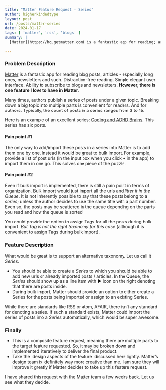 ```yaml
---
title: "Matter Feature Request - Series"
author: higherkindedtype
layout: post
url: /posts/matter-series
date: 2024-01-17
tags: [ 'matter', 'rss', 'blogs' ]
summary: |
  [Matter](https://hq.getmatter.com) is a fantastic app for reading; articles, blog posts etc. There is one feature I love to have in Matter. Let us find out what that is.

---
```


### Problem Description

[Matter](https://hq.getmatter.com) is a fantastic app for reading blog posts, articles - especially long ones, newsletters and such. Distraction-free reading. Simple elegant user interface. Ability to subscribe to blogs and newsletters. **However, there is one feature I love to have in Matter**.

Many times, authors publish a series of posts under a given topic. Breaking down a big topic into multiple parts is convenient for readers. And for authors. Typically, the count of posts in a series ranges from 3 to 15.

Here is an example of an excellent series: [Coding and ADHD Brains](https://abbeyperini.hashnode.dev/coding-and-adhd-adhd-brains). This series has six posts.

#### Pain point #1

The only way to add/import these posts in a series into Matter is to add them one by one. Instead it would be great to bulk import. For example, provide a list of post urls (in the input box when you click **+** in the app) to import them in one go. This solves one piece of the puzzle.

#### Pain point #2

Even if bulk import is implemented, there is still a pain point in terms of organization. Bulk import would just import all the urls and *litter it in the Queue*. It is not inherently possible to say that these posts belong to a _series_; unless the author decides to use the same title with a part number. Even so, the posts may be scattered in the queue depending on the parts you read and how the queue is sorted.

You could provide the option to assign Tags for all the posts during bulk import. *But Tag is not the right taxonomy for this case* (although it is convenient to assign Tags during bulk import).

### Feature Description

What would be great is to support an alternative taxonomy. Let us call it *Series*.

- You should be able to create a *Series* to which you should be able to add new urls or already imported posts / articles. In the Queue, the *Series* should show up as a line item with ▶ icon on the right denoting that there are posts inside.
- During bulk import, Matter should provide an option to either create a Series for the posts being imported or assign to an existing Series.

While there are standards like RSS or atom, AFAIK, there isn’t any standard for denoting a series. If such a standard exists, Matter could import the series of posts into a _Series_ automatically, which would be super awesome.

### Finally

- This is a composite feature request, meaning there are multiple parts to the target feature requested. So, it may be broken down and implemented  iteratively to deliver the final product.
- Take the  design aspects of the feature  discussed here lightly. Matter’s design team is  definitely way more creative than me. I am sure they will improve it greatly if Matter decides to take up this feature request.

I have shared this request with the Matter team a few weeks back. Let us see what they decide.
